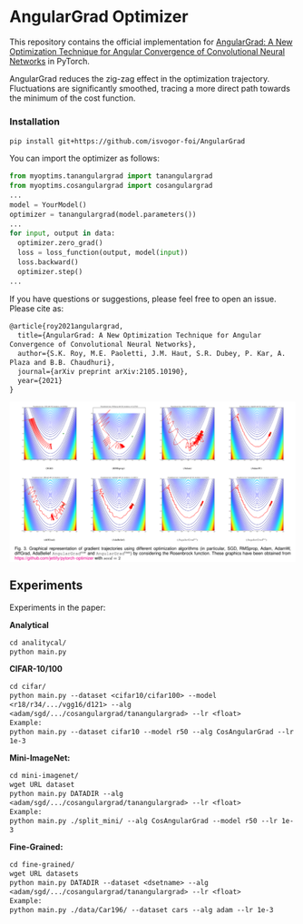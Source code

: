 # AngularGrad Optimizer

This repository contains the official implementation for [AngularGrad: A New Optimization Technique for Angular Convergence of Convolutional Neural Networks](http://arxiv.org/abs/2105.10190) in PyTorch.

AngularGrad reduces the zig-zag effect in the optimization trajectory. Fluctuations are significantly smoothed, tracing a more direct path towards the minimum of the cost function.

### Installation

```buildoutcfg
pip install git+https://github.com/isvogor-foi/AngularGrad
```

You can import the optimizer as follows:
```python
from myoptims.tanangulargrad import tanangulargrad
from myoptims.cosangulargrad import cosangulargrad
...
model = YourModel()
optimizer = tanangulargrad(model.parameters())
...
for input, output in data:
  optimizer.zero_grad()
  loss = loss_function(output, model(input))
  loss.backward()
  optimizer.step()
...
```


If you have questions or suggestions, please feel free to open an issue. Please cite as:
```
@article{roy2021angulargrad,
  title={AngularGrad: A New Optimization Technique for Angular Convergence of Convolutional Neural Networks},
  author={S.K. Roy, M.E. Paoletti, J.M. Haut, S.R. Dubey, P. Kar, A. Plaza and B.B. Chaudhuri},
  journal={arXiv preprint arXiv:2105.10190},
  year={2021}
}
```
<p align="center">
<img src="figs/Rosenbrock.png" width="1000" align="center"> 
</p>



## Experiments

Experiments in the paper:

**Analytical**

```
cd analitycal/
python main.py
```

**CIFAR-10/100**
```
cd cifar/
python main.py --dataset <cifar10/cifar100> --model <r18/r34/.../vgg16/d121> --alg <adam/sgd/.../cosangulargrad/tanangulargrad> --lr <float>
Example:
python main.py --dataset cifar10 --model r50 --alg CosAngularGrad --lr 1e-3
```

**Mini-ImageNet:**
```
cd mini-imagenet/
wget URL dataset
python main.py DATADIR --alg <adam/sgd/.../cosangulargrad/tanangulargrad> --lr <float>
Example:
python main.py ./split_mini/ --alg CosAngularGrad --model r50 --lr 1e-3
```

**Fine-Grained:**
``` 
cd fine-grained/
wget URL datasets
python main.py DATADIR --dataset <dsetname> --alg <adam/sgd/.../cosangulargrad/tanangulargrad> --lr <float>
Example:
python main.py ./data/Car196/ --dataset cars --alg adam --lr 1e-3
```

